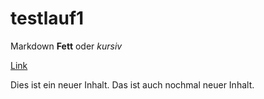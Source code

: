 # testlauf1

Markdown **Fett** oder *kursiv* 

[Link](https://e-learning.hdm-stuttgart.de/moodle/)

Dies ist ein neuer Inhalt. 
Das ist auch nochmal neuer Inhalt. 



